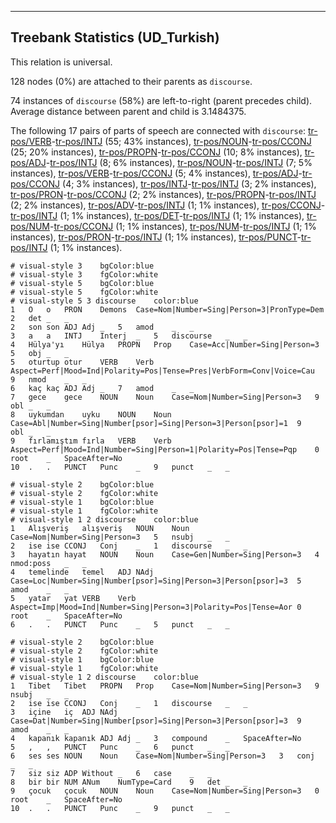

--------------------------------------------------------------------------------

## Treebank Statistics (UD_Turkish)

This relation is universal.

128 nodes (0%) are attached to their parents as `discourse`.

74 instances of `discourse` (58%) are left-to-right (parent precedes child).
Average distance between parent and child is 3.1484375.

The following 17 pairs of parts of speech are connected with `discourse`: [tr-pos/VERB]()-[tr-pos/INTJ]() (55; 43% instances), [tr-pos/NOUN]()-[tr-pos/CCONJ]() (25; 20% instances), [tr-pos/PROPN]()-[tr-pos/CCONJ]() (10; 8% instances), [tr-pos/ADJ]()-[tr-pos/INTJ]() (8; 6% instances), [tr-pos/NOUN]()-[tr-pos/INTJ]() (7; 5% instances), [tr-pos/VERB]()-[tr-pos/CCONJ]() (5; 4% instances), [tr-pos/ADJ]()-[tr-pos/CCONJ]() (4; 3% instances), [tr-pos/INTJ]()-[tr-pos/INTJ]() (3; 2% instances), [tr-pos/PRON]()-[tr-pos/CCONJ]() (2; 2% instances), [tr-pos/PROPN]()-[tr-pos/INTJ]() (2; 2% instances), [tr-pos/ADV]()-[tr-pos/INTJ]() (1; 1% instances), [tr-pos/CCONJ]()-[tr-pos/INTJ]() (1; 1% instances), [tr-pos/DET]()-[tr-pos/INTJ]() (1; 1% instances), [tr-pos/NUM]()-[tr-pos/CCONJ]() (1; 1% instances), [tr-pos/NUM]()-[tr-pos/INTJ]() (1; 1% instances), [tr-pos/PRON]()-[tr-pos/INTJ]() (1; 1% instances), [tr-pos/PUNCT]()-[tr-pos/INTJ]() (1; 1% instances).


~~~ conllu
# visual-style 3	bgColor:blue
# visual-style 3	fgColor:white
# visual-style 5	bgColor:blue
# visual-style 5	fgColor:white
# visual-style 5 3 discourse	color:blue
1	O	o	PRON	Demons	Case=Nom|Number=Sing|Person=3|PronType=Dem	2	det	_	_
2	son	son	ADJ	Adj	_	5	amod	_	_
3	a	a	INTJ	Interj	_	5	discourse	_	_
4	Hülya'yı	Hülya	PROPN	Prop	Case=Acc|Number=Sing|Person=3	5	obj	_	_
5	oturtup	otur	VERB	Verb	Aspect=Perf|Mood=Ind|Polarity=Pos|Tense=Pres|VerbForm=Conv|Voice=Cau	9	nmod	_	_
6	kaç	kaç	ADJ	Adj	_	7	amod	_	_
7	gece	gece	NOUN	Noun	Case=Nom|Number=Sing|Person=3	9	obl	_	_
8	uykumdan	uyku	NOUN	Noun	Case=Abl|Number=Sing|Number[psor]=Sing|Person=3|Person[psor]=1	9	obl	_	_
9	fırlamıştım	fırla	VERB	Verb	Aspect=Perf|Mood=Ind|Number=Sing|Person=1|Polarity=Pos|Tense=Pqp	0	root	_	SpaceAfter=No
10	.	.	PUNCT	Punc	_	9	punct	_	_

~~~


~~~ conllu
# visual-style 2	bgColor:blue
# visual-style 2	fgColor:white
# visual-style 1	bgColor:blue
# visual-style 1	fgColor:white
# visual-style 1 2 discourse	color:blue
1	Alışveriş	alışveriş	NOUN	Noun	Case=Nom|Number=Sing|Person=3	5	nsubj	_	_
2	ise	ise	CCONJ	Conj	_	1	discourse	_	_
3	hayatın	hayat	NOUN	Noun	Case=Gen|Number=Sing|Person=3	4	nmod:poss	_	_
4	temelinde	temel	ADJ	NAdj	Case=Loc|Number=Sing|Number[psor]=Sing|Person=3|Person[psor]=3	5	amod	_	_
5	yatar	yat	VERB	Verb	Aspect=Imp|Mood=Ind|Number=Sing|Person=3|Polarity=Pos|Tense=Aor	0	root	_	SpaceAfter=No
6	.	.	PUNCT	Punc	_	5	punct	_	_

~~~


~~~ conllu
# visual-style 2	bgColor:blue
# visual-style 2	fgColor:white
# visual-style 1	bgColor:blue
# visual-style 1	fgColor:white
# visual-style 1 2 discourse	color:blue
1	Tibet	Tibet	PROPN	Prop	Case=Nom|Number=Sing|Person=3	9	nsubj	_	_
2	ise	ise	CCONJ	Conj	_	1	discourse	_	_
3	içine	iç	ADJ	NAdj	Case=Dat|Number=Sing|Number[psor]=Sing|Person=3|Person[psor]=3	9	amod	_	_
4	kapanık	kapanık	ADJ	Adj	_	3	compound	_	SpaceAfter=No
5	,	,	PUNCT	Punc	_	6	punct	_	_
6	ses	ses	NOUN	Noun	Case=Nom|Number=Sing|Person=3	3	conj	_	_
7	siz	siz	ADP	Without	_	6	case	_	_
8	bir	bir	NUM	ANum	NumType=Card	9	det	_	_
9	çocuk	çocuk	NOUN	Noun	Case=Nom|Number=Sing|Person=3	0	root	_	SpaceAfter=No
10	.	.	PUNCT	Punc	_	9	punct	_	_

~~~


